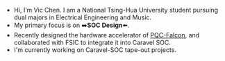 - Hi, I’m Vic Chen. I am a National Tsing-Hua University student pursuing dual majors in Electrical Engineering and Music.
- My primary focus is on ➡️**SOC Design**⬅️.
- Recently designed the hardware accelerator of [PQC-Falcon](https://github.com/vic9112/PQC_Falcon), and collaborated with FSIC to integrate it into Caravel SOC.
- I'm currently working on Caravel-SOC tape-out projects. 
<!---
vic9112/vic9112 is a ✨ special ✨ repository because its `README.md` (this file) appears on your GitHub profile.
You can click the Preview link to take a look at your changes.
--->
